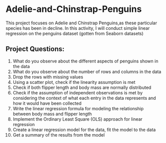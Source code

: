 # Adelie-and-Chinstrap-Penguins
This project focuses on Adelie and Chinstrap Penguins,as these particular species has been in decline.
In this activity, I will conduct simple linear regression on the penguins dataset (gotten from Seaborn datasets)
## Project Questions:
1. What do you observe about the different aspects of penguins shown in the data
2. What do you observe about the number of rows and columns in the data
3. Drop the rows with missing values
4. Using a scatter plot, check if the linearity assumption is met
5. Check if both flipper length and body mass are normally distributed
6. Check if the assumption of independent observations is met by considering the context of what each entry in the data represents and how it would have been collected
7. Write the linear regression formula for modeling the relationship between body mass and flipper length 
8. Implement the Ordinary Least Square (OLS) approach for linear regression
9. Create a linear regression model for the data, fit the model to the data
10. Get a summary of the results from the model
